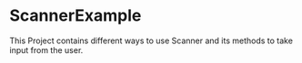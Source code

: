 # ScannerExample
This Project contains different ways to use Scanner and its methods to take input from the user.
